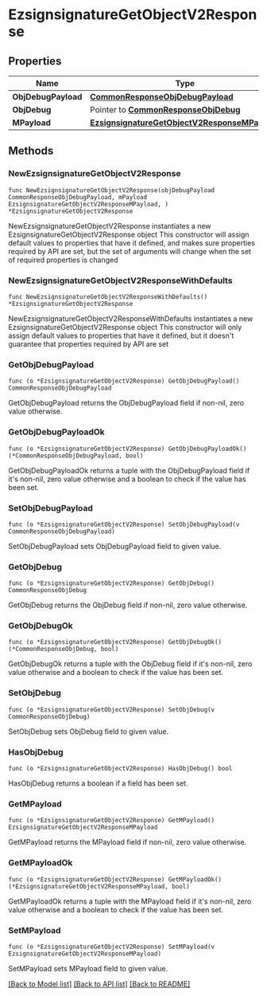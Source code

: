 # EzsignsignatureGetObjectV2Response

## Properties

Name | Type | Description | Notes
------------ | ------------- | ------------- | -------------
**ObjDebugPayload** | [**CommonResponseObjDebugPayload**](CommonResponseObjDebugPayload.md) |  | 
**ObjDebug** | Pointer to [**CommonResponseObjDebug**](CommonResponseObjDebug.md) |  | [optional] 
**MPayload** | [**EzsignsignatureGetObjectV2ResponseMPayload**](EzsignsignatureGetObjectV2ResponseMPayload.md) |  | 

## Methods

### NewEzsignsignatureGetObjectV2Response

`func NewEzsignsignatureGetObjectV2Response(objDebugPayload CommonResponseObjDebugPayload, mPayload EzsignsignatureGetObjectV2ResponseMPayload, ) *EzsignsignatureGetObjectV2Response`

NewEzsignsignatureGetObjectV2Response instantiates a new EzsignsignatureGetObjectV2Response object
This constructor will assign default values to properties that have it defined,
and makes sure properties required by API are set, but the set of arguments
will change when the set of required properties is changed

### NewEzsignsignatureGetObjectV2ResponseWithDefaults

`func NewEzsignsignatureGetObjectV2ResponseWithDefaults() *EzsignsignatureGetObjectV2Response`

NewEzsignsignatureGetObjectV2ResponseWithDefaults instantiates a new EzsignsignatureGetObjectV2Response object
This constructor will only assign default values to properties that have it defined,
but it doesn't guarantee that properties required by API are set

### GetObjDebugPayload

`func (o *EzsignsignatureGetObjectV2Response) GetObjDebugPayload() CommonResponseObjDebugPayload`

GetObjDebugPayload returns the ObjDebugPayload field if non-nil, zero value otherwise.

### GetObjDebugPayloadOk

`func (o *EzsignsignatureGetObjectV2Response) GetObjDebugPayloadOk() (*CommonResponseObjDebugPayload, bool)`

GetObjDebugPayloadOk returns a tuple with the ObjDebugPayload field if it's non-nil, zero value otherwise
and a boolean to check if the value has been set.

### SetObjDebugPayload

`func (o *EzsignsignatureGetObjectV2Response) SetObjDebugPayload(v CommonResponseObjDebugPayload)`

SetObjDebugPayload sets ObjDebugPayload field to given value.


### GetObjDebug

`func (o *EzsignsignatureGetObjectV2Response) GetObjDebug() CommonResponseObjDebug`

GetObjDebug returns the ObjDebug field if non-nil, zero value otherwise.

### GetObjDebugOk

`func (o *EzsignsignatureGetObjectV2Response) GetObjDebugOk() (*CommonResponseObjDebug, bool)`

GetObjDebugOk returns a tuple with the ObjDebug field if it's non-nil, zero value otherwise
and a boolean to check if the value has been set.

### SetObjDebug

`func (o *EzsignsignatureGetObjectV2Response) SetObjDebug(v CommonResponseObjDebug)`

SetObjDebug sets ObjDebug field to given value.

### HasObjDebug

`func (o *EzsignsignatureGetObjectV2Response) HasObjDebug() bool`

HasObjDebug returns a boolean if a field has been set.

### GetMPayload

`func (o *EzsignsignatureGetObjectV2Response) GetMPayload() EzsignsignatureGetObjectV2ResponseMPayload`

GetMPayload returns the MPayload field if non-nil, zero value otherwise.

### GetMPayloadOk

`func (o *EzsignsignatureGetObjectV2Response) GetMPayloadOk() (*EzsignsignatureGetObjectV2ResponseMPayload, bool)`

GetMPayloadOk returns a tuple with the MPayload field if it's non-nil, zero value otherwise
and a boolean to check if the value has been set.

### SetMPayload

`func (o *EzsignsignatureGetObjectV2Response) SetMPayload(v EzsignsignatureGetObjectV2ResponseMPayload)`

SetMPayload sets MPayload field to given value.



[[Back to Model list]](../README.md#documentation-for-models) [[Back to API list]](../README.md#documentation-for-api-endpoints) [[Back to README]](../README.md)


